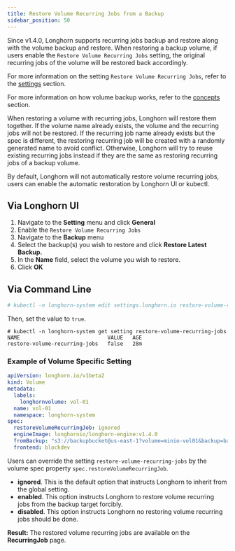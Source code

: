 ```yaml
---
title: Restore Volume Recurring Jobs from a Backup
sidebar_position: 50
---
```


Since v1.4.0, Longhorn supports recurring jobs backup and restore along with the volume backup and restore. When restoring a backup volume, if users enable the `Restore Volume Recurring Jobs` setting, the original recurring jobs of the volume will be restored back accordingly.

For more information on the setting `Restore Volume Recurring Jobs`, refer to the [settings](../../references/settings#restore-volume-recurring-jobs) section.

For more information on how volume backup works, refer to the [concepts](../../concepts#3-backups-and-secondary-storage) section.

When restoring a volume with recurring jobs, Longhorn will restore them together. If the volume name already exists, the volume and the recurring jobs will not be restored.  If the recurring job name already exists but the spec is different, the restoring recurring job will be created with a randomly generated name to avoid conflict. Otherwise, Longhorn will try to reuse existing recurring jobs instead if they are the same as restoring recurring jobs of a backup volume.

By default, Longhorn will not automatically restore volume recurring jobs, users can enable the automatic restoration by Longhorn UI or kubectl.

## Via Longhorn UI

1. Navigate to the **Setting** menu and click **General**
2. Enable the `Restore Volume Recurring Jobs`
3. Navigate to the **Backup** menu
4. Select the backup(s) you wish to restore and click **Restore Latest Backup.**
5. In the **Name** field, select the volume you wish to restore.
6. Click **OK**

## Via Command Line

```bash
# kubectl -n longhorn-system edit settings.longhorn.io restore-volume-recurring-jobs
```

Then, set the value to `true`.

```text
# kubectl -n longhorn-system get setting restore-volume-recurring-jobs
NAME                            VALUE   AGE
restore-volume-recurring-jobs   false   28m
```

### Example of Volume Specific Setting

```yaml
apiVersion: longhorn.io/v1beta2
kind: Volume
metadata:
  labels:
    longhornvolume: vol-01
  name: vol-01
  namespace: longhorn-system
spec:
  restoreVolumeRecurringJob: ignored
  engineImage: longhornio/longhorn-engine:v1.4.0
  fromBackup: "s3://backupbucket@us-east-1?volume=minio-vol01&backup=backup-eeb2782d5b2f42bb"
  frontend: blockdev
```

Users can override the setting `restore-volume-recurring-jobs` by the volume spec property  `spec.restoreVolumeRecurringJob`.

- **ignored**. This is the default option that instructs Longhorn to inherit from the global setting.
- **enabled**. This option instructs Longhorn to restore volume recurring jobs from the backup target forcibly.
- **disabled**. This option instructs Longhorn no restoring volume recurring jobs should be done.

**Result:** The restored volume recurring jobs are available on the **RecurringJob** page.

